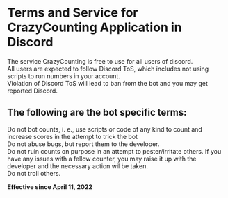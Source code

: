 # Terms and Service for CrazyCounting Application in Discord

The service CrazyCounting is free to use for all users of discord.  
All users are expected to follow Discord ToS, which includes not using scripts to run numbers in your account.  
Violation of Discord ToS will lead to ban from the bot and you may get reported Discord.  

## The following are the bot specific terms:  
Do not bot counts, i. e., use scripts or code of any kind to count and increase scores in the attempt to trick the bot  
Do not abuse bugs, but report them to the developer.  
Do not ruin counts on purpose in an attempt to pester/irritate others. If you have any issues with a fellow counter, you may raise it up with the developer and the necessary action wil be taken.  
Do not troll others.

<b>Effective since April 11, 2022</b>
